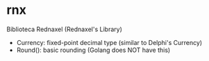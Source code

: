 # rnx
Biblioteca Rednaxel (Rednaxel's Library)

* Currency: fixed-point decimal type (similar to Delphi's Currency)
* Round(): basic rounding (Golang does NOT have this)
